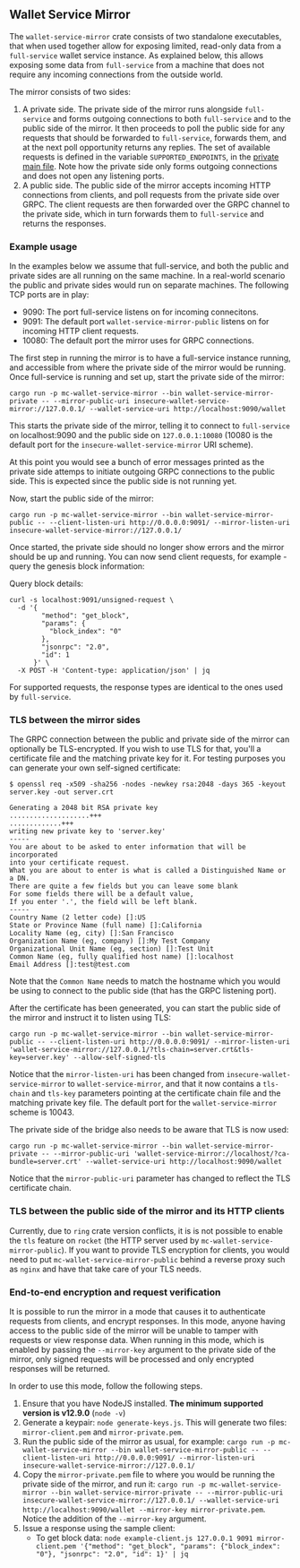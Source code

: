 ## Wallet Service Mirror

The `wallet-service-mirror` crate consists of two standalone executables, that when used together allow for exposing limited, read-only data from a `full-service` wallet service instance. As explained below, this allows exposing some data from `full-service` from a machine that does not require any incoming connections from the outside world.

The mirror consists of two sides:
   1) A private side. The private side of the mirror runs alongside `full-service` and forms outgoing connections to both `full-service` and to the public side of the mirror. It then proceeds to poll the public side for any requests that should be forwarded to `full-service`, forwards them, and at the next poll opportunity returns any replies. The set of available requests is defined in the variable `SUPPORTED_ENDPOINTS`, in the [private main file](src/private/main.rs).
   Note how the private side only forms outgoing connections and does not open any listening ports.
   2) A public side. The public side of the mirror accepts incoming HTTP connections from clients, and poll requests from the private side over GRPC. The client requests are then forwarded over the GRPC channel to the private side, which in turn forwards them to `full-service` and returns the responses.


### Example usage

In the examples below we assume that full-service, and both the public and private sides are all running on the same machine. In a real-world scenario the public and private sides would run on separate machines. The following TCP ports are in play:
   - 9090: The port full-service listens on for incoming connecitons.
   - 9091: The default port `wallet-service-mirror-public` listens on for incoming HTTP client requests.
   - 10080: The default port the mirror uses for GRPC connections.

The first step in running the mirror is to have a full-service instance running, and accessible from where the private side of the mirror would be running. Once full-service is running and set up, start the private side of the mirror:

```
cargo run -p mc-wallet-service-mirror --bin wallet-service-mirror-private -- --mirror-public-uri insecure-wallet-service-mirror://127.0.0.1/ --wallet-service-uri http://localhost:9090/wallet
```


This starts the private side of the mirror, telling it to connect to `full-service` on localhost:9090 and the public side on `127.0.0.1:10080` (10080 is the default port for the `insecure-wallet-service-mirror` URI scheme).

At this point you would see a bunch of error messages printed as the private side attemps to initiate outgoing GRPC connections to the public side. This is expected since the public side is not running yet.

Now, start the public side of the mirror:

```
cargo run -p mc-wallet-service-mirror --bin wallet-service-mirror-public -- --client-listen-uri http://0.0.0.0:9091/ --mirror-listen-uri insecure-wallet-service-mirror://127.0.0.1/
```

Once started, the private side should no longer show errors and the mirror should be up and running. You can now send client requests, for example - query the genesis block information:

Query block details:

```
curl -s localhost:9091/unsigned-request \
  -d '{
        "method": "get_block",
        "params": {
          "block_index": "0"
        },
        "jsonrpc": "2.0",
        "id": 1
      }' \
  -X POST -H 'Content-type: application/json' | jq
```

For supported requests, the response types are identical to the ones used by `full-service`.


### TLS between the mirror sides

The GRPC connection between the public and private side of the mirror can optionally be TLS-encrypted. If you wish to use TLS for that, you'll a certificate file and the matching private key for it. For testing purposes you can generate your own self-signed certificate:

```
$ openssl req -x509 -sha256 -nodes -newkey rsa:2048 -days 365 -keyout server.key -out server.crt

Generating a 2048 bit RSA private key
....................+++
.............+++
writing new private key to 'server.key'
-----
You are about to be asked to enter information that will be incorporated
into your certificate request.
What you are about to enter is what is called a Distinguished Name or a DN.
There are quite a few fields but you can leave some blank
For some fields there will be a default value,
If you enter '.', the field will be left blank.
-----
Country Name (2 letter code) []:US
State or Province Name (full name) []:California
Locality Name (eg, city) []:San Francisco
Organization Name (eg, company) []:My Test Company
Organizational Unit Name (eg, section) []:Test Unit
Common Name (eg, fully qualified host name) []:localhost
Email Address []:test@test.com
```

Note that the `Common Name` needs to match the hostname which you would be using to connect to the public side (that has the GRPC listening port).

After the certificate has been geneerated, you can start the public side of the mirror and instruct it to listen using TLS:
```
cargo run -p mc-wallet-service-mirror --bin wallet-service-mirror-public -- --client-listen-uri http://0.0.0.0:9091/ --mirror-listen-uri 'wallet-service-mirror://127.0.0.1/?tls-chain=server.crt&tls-key=server.key' --allow-self-signed-tls
```

Notice that the `mirror-listen-uri` has been changed from `insecure-wallet-service-mirror` to `wallet-service-mirror`, and that it now contains a `tls-chain` and `tls-key` parameters pointing at the certificate chain file and the matching private key file. The default port for the `wallet-service-mirror` scheme is 10043.

The private side of the bridge also needs to be aware that TLS is now used:
```
cargo run -p mc-wallet-service-mirror --bin wallet-service-mirror-private -- --mirror-public-uri 'wallet-service-mirror://localhost/?ca-bundle=server.crt' --wallet-service-uri http://localhost:9090/wallet
```

Notice that the `mirror-public-uri` parameter has changed to reflect the TLS certificate chain.


### TLS between the public side of the mirror and its HTTP clients

Currently, due to `ring` crate version conflicts, it is is not possible to enable the `tls` feature on `rocket` (the HTTP server used by `mc-wallet-service-mirror-public`). If you want to provide TLS encryption for clients, you would need to put `mc-wallet-service-mirror-public` behind a reverse proxy such as `nginx` and have that take care of your TLS needs.


### End-to-end encryption and request verification

It is possible to run the mirror in a mode that causes it to authenticate requests from clients, and encrypt responses. In this mode, anyone having access to the public side of the mirror will be unable to tamper with requests or view response data. When running in this mode, which is enabled by passing the `--mirror-key` argument to the private side of the mirror, only signed requests will be processed and only encrypted responses will be returned.

In order to use this mode, follow the following steps.
1) Ensure that you have NodeJS installed. **The minimum supported version is v12.9.0** (`node -v`)
1) Generate a keypair: `node generate-keys.js`. This will generate two files: `mirror-client.pem` and `mirror-private.pem`.
1) Run the public side of the mirror as usual, for example: `cargo run -p mc-wallet-service-mirror --bin wallet-service-mirror-public -- --client-listen-uri http://0.0.0.0:9091/ --mirror-listen-uri insecure-wallet-service-mirror://127.0.0.1/`
1) Copy the `mirror-private.pem` file to where you would be running the private side of the mirror, and run it: `cargo run -p mc-wallet-service-mirror --bin wallet-service-mirror-private -- --mirror-public-uri insecure-wallet-service-mirror://127.0.0.1/ --wallet-service-uri http://localhost:9090/wallet --mirror-key mirror-private.pem`. Notice the addition of the `--mirror-key` argument.
1) Issue a response using the sample client:
   - To get block data: `node example-client.js 127.0.0.1 9091 mirror-client.pem '{"method": "get_block", "params": {"block_index": "0"}, "jsonrpc": "2.0", "id": 1}' | jq`
